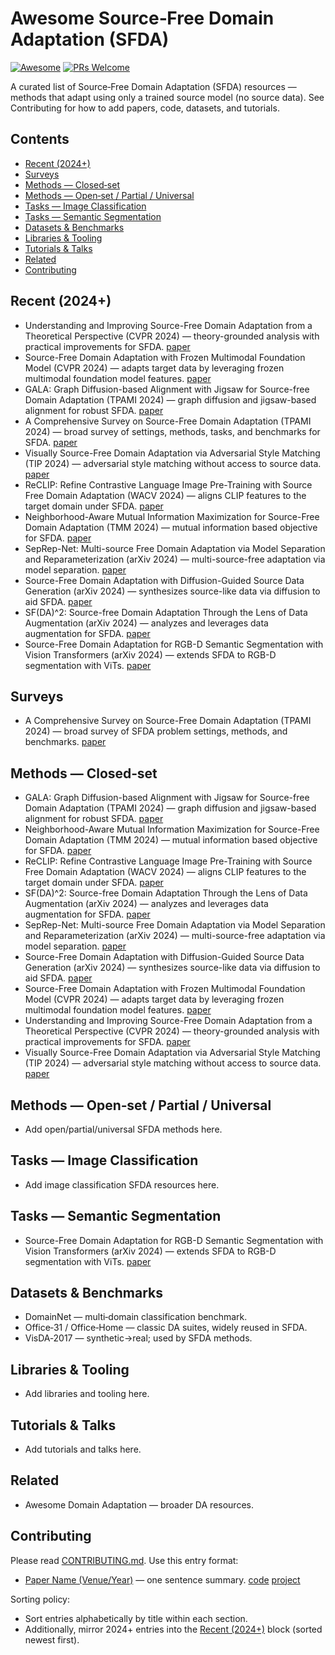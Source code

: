 # Awesome Source‑Free Domain Adaptation (SFDA)
[![Awesome](https://awesome.re/badge.svg)](https://awesome.re)
[![PRs Welcome](https://img.shields.io/badge/PRs-welcome-brightgreen.svg)](https://makeapullrequest.com)

A curated list of Source‑Free Domain Adaptation (SFDA) resources — methods that adapt using only a trained source model (no source data). See Contributing for how to add papers, code, datasets, and tutorials.

## Contents
- [Recent (2024+)](#recent-2024)
- [Surveys](#surveys)
- [Methods — Closed‑set](#methods--closedset)
- [Methods — Open‑set / Partial / Universal](#methods--open-set--partial--universal)
- [Tasks — Image Classification](#tasks--image-classification)
- [Tasks — Semantic Segmentation](#tasks--semantic-segmentation)
- [Datasets & Benchmarks](#datasets--benchmarks)
- [Libraries & Tooling](#libraries--tooling)
- [Tutorials & Talks](#tutorials--talks)
- [Related](#related)
- [Contributing](#contributing)

## Recent (2024+)
- Understanding and Improving Source-Free Domain Adaptation from a Theoretical Perspective (CVPR 2024) — theory-grounded analysis with practical improvements for SFDA. [paper](https://doi.org/10.1109/cvpr52733.2024.02694)
- Source-Free Domain Adaptation with Frozen Multimodal Foundation Model (CVPR 2024) — adapts target data by leveraging frozen multimodal foundation model features. [paper](https://doi.org/10.1109/cvpr52733.2024.02238)
- GALA: Graph Diffusion-based Alignment with Jigsaw for Source-free Domain Adaptation (TPAMI 2024) — graph diffusion and jigsaw-based alignment for robust SFDA. [paper](https://doi.org/10.1109/tpami.2024.3416372)
- A Comprehensive Survey on Source-Free Domain Adaptation (TPAMI 2024) — broad survey of settings, methods, tasks, and benchmarks for SFDA. [paper](https://doi.org/10.1109/tpami.2024.3370978)
- Visually Source-Free Domain Adaptation via Adversarial Style Matching (TIP 2024) — adversarial style matching without access to source data. [paper](https://doi.org/10.1109/tip.2024.3353539)
- ReCLIP: Refine Contrastive Language Image Pre-Training with Source Free Domain Adaptation (WACV 2024) — aligns CLIP features to the target domain under SFDA. [paper](https://doi.org/10.1109/wacv57701.2024.00297)
- Neighborhood-Aware Mutual Information Maximization for Source-Free Domain Adaptation (TMM 2024) — mutual information based objective for SFDA. [paper](https://doi.org/10.1109/tmm.2024.3394971)
- SepRep-Net: Multi-source Free Domain Adaptation via Model Separation and Reparameterization (arXiv 2024) — multi-source-free adaptation via model separation. [paper](https://arxiv.org/abs/2402.08249)
- Source-Free Domain Adaptation with Diffusion-Guided Source Data Generation (arXiv 2024) — synthesizes source-like data via diffusion to aid SFDA. [paper](https://arxiv.org/abs/2402.04929)
- SF(DA)^2: Source-free Domain Adaptation Through the Lens of Data Augmentation (arXiv 2024) — analyzes and leverages data augmentation for SFDA. [paper](https://arxiv.org/abs/2403.10834)
- Source-Free Domain Adaptation for RGB-D Semantic Segmentation with Vision Transformers (arXiv 2024) — extends SFDA to RGB-D segmentation with ViTs. [paper](https://arxiv.org/pdf/2305.14269)

## Surveys
- A Comprehensive Survey on Source-Free Domain Adaptation (TPAMI 2024) — broad survey of SFDA problem settings, methods, and benchmarks. [paper](https://doi.org/10.1109/tpami.2024.3370978)

## Methods — Closed‑set
- GALA: Graph Diffusion-based Alignment with Jigsaw for Source-free Domain Adaptation (TPAMI 2024) — graph diffusion and jigsaw-based alignment for robust SFDA. [paper](https://doi.org/10.1109/tpami.2024.3416372)
- Neighborhood-Aware Mutual Information Maximization for Source-Free Domain Adaptation (TMM 2024) — mutual information based objective for SFDA. [paper](https://doi.org/10.1109/tmm.2024.3394971)
- ReCLIP: Refine Contrastive Language Image Pre-Training with Source Free Domain Adaptation (WACV 2024) — aligns CLIP features to the target domain under SFDA. [paper](https://doi.org/10.1109/wacv57701.2024.00297)
- SF(DA)^2: Source-free Domain Adaptation Through the Lens of Data Augmentation (arXiv 2024) — analyzes and leverages data augmentation for SFDA. [paper](https://arxiv.org/abs/2403.10834)
- SepRep-Net: Multi-source Free Domain Adaptation via Model Separation and Reparameterization (arXiv 2024) — multi-source-free adaptation via model separation. [paper](https://arxiv.org/abs/2402.08249)
- Source-Free Domain Adaptation with Diffusion-Guided Source Data Generation (arXiv 2024) — synthesizes source-like data via diffusion to aid SFDA. [paper](https://arxiv.org/abs/2402.04929)
- Source-Free Domain Adaptation with Frozen Multimodal Foundation Model (CVPR 2024) — adapts target data by leveraging frozen multimodal foundation model features. [paper](https://doi.org/10.1109/cvpr52733.2024.02238)
- Understanding and Improving Source-Free Domain Adaptation from a Theoretical Perspective (CVPR 2024) — theory-grounded analysis with practical improvements for SFDA. [paper](https://doi.org/10.1109/cvpr52733.2024.02694)
- Visually Source-Free Domain Adaptation via Adversarial Style Matching (TIP 2024) — adversarial style matching without access to source data. [paper](https://doi.org/10.1109/tip.2024.3353539)

## Methods — Open‑set / Partial / Universal
- Add open/partial/universal SFDA methods here.

## Tasks — Image Classification
- Add image classification SFDA resources here.

## Tasks — Semantic Segmentation
- Source-Free Domain Adaptation for RGB-D Semantic Segmentation with Vision Transformers (arXiv 2024) — extends SFDA to RGB-D segmentation with ViTs. [paper](https://arxiv.org/pdf/2305.14269)

## Datasets & Benchmarks
- DomainNet — multi‑domain classification benchmark.
- Office‑31 / Office‑Home — classic DA suites, widely reused in SFDA.
- VisDA‑2017 — synthetic→real; used by SFDA methods.

## Libraries & Tooling
- Add libraries and tooling here.

## Tutorials & Talks
- Add tutorials and talks here.

## Related
- Awesome Domain Adaptation — broader DA resources.

## Contributing
Please read [CONTRIBUTING.md](CONTRIBUTING.md). Use this entry format:

- [Paper Name (Venue/Year)](paper-link) — one sentence summary. [code](repo) [project](site)

Sorting policy:
- Sort entries alphabetically by title within each section.
- Additionally, mirror 2024+ entries into the [Recent (2024+)](#recent-2024) block (sorted newest first).
